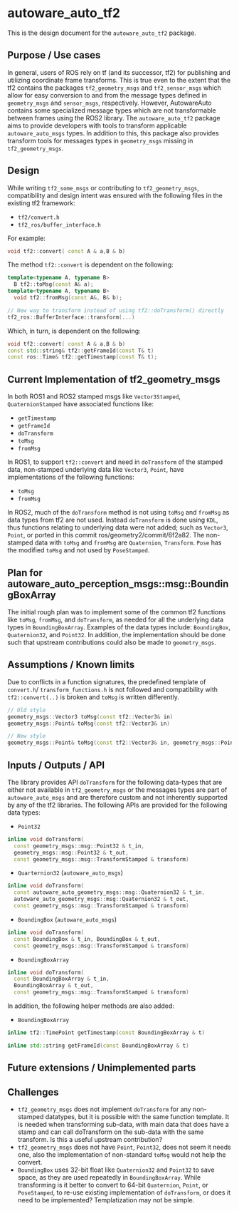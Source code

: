 # autoware_auto_tf2

This is the design document for the `autoware_auto_tf2` package.

## Purpose / Use cases

In general, users of ROS rely on tf (and its successor, tf2) for publishing and utilizing coordinate
frame transforms. This is true even to the extent that the tf2 contains the packages
`tf2_geometry_msgs` and `tf2_sensor_msgs` which allow for easy conversion to and from the message
types defined in `geometry_msgs` and `sensor_msgs`, respectively. However, AutowareAuto contains
some specialized message types which are not transformable between frames using the ROS2 library.
The `autoware_auto_tf2` package aims to provide developers with tools to transform applicable
`autoware_auto_msgs` types. In addition to this, this package also provides transform tools for
messages types in `geometry_msgs` missing in `tf2_geometry_msgs`.

## Design

While writing `tf2_some_msgs` or contributing to `tf2_geometry_msgs`, compatibility and design
intent was ensured with the following files in the existing tf2 framework:

- `tf2/convert.h`
- `tf2_ros/buffer_interface.h`

For example:

```cpp
void tf2::convert( const A & a,B & b)
```

The method `tf2::convert` is dependent on the following:

```cpp
template<typename A, typename B>
  B tf2::toMsg(const A& a);
template<typename A, typename B>
  void tf2::fromMsg(const A&, B& b);

// New way to transform instead of using tf2::doTransform() directly
tf2_ros::BufferInterface::transform(...)
```

Which, in turn, is dependent on the following:

```cpp
void tf2::convert( const A & a,B & b)
const std::string& tf2::getFrameId(const T& t)
const ros::Time& tf2::getTimestamp(const T& t);
```

## Current Implementation of tf2_geometry_msgs

In both ROS1 and ROS2 stamped msgs like `Vector3Stamped`, `QuaternionStamped` have associated
functions like:

- `getTimestamp`
- `getFrameId`
- `doTransform`
- `toMsg`
- `fromMsg`

In ROS1, to support `tf2::convert` and need in `doTransform` of the stamped data, non-stamped
underlying data like `Vector3`, `Point`, have implementations of the following functions:

- `toMsg`
- `fromMsg`

In ROS2, much of the `doTransform` method is not using `toMsg` and `fromMsg` as data types from tf2
are not used. Instead `doTransform` is done using `KDL`, thus functions relating to underlying data
were not added; such as `Vector3`, `Point`, or ported in this commit ros/geometry2/commit/6f2a82.
The non-stamped data with `toMsg` and `fromMsg` are `Quaternion`, `Transform`. `Pose` has the
modified `toMsg` and not used by `PoseStamped`.

## Plan for autoware_auto_perception_msgs::msg::BoundingBoxArray

The initial rough plan was to implement some of the common tf2 functions like `toMsg`, `fromMsg`,
and `doTransform`, as needed for all the underlying data types in `BoundingBoxArray`. Examples
of the data types include: `BoundingBox`, `Quaternion32`, and `Point32`. In addition, the
implementation should be done such that upstream contributions could also be made to `geometry_msgs`.

## Assumptions / Known limits

Due to conflicts in a function signatures, the predefined template of `convert.h`/
`transform_functions.h` is not followed and compatibility with `tf2::convert(..)` is broken and
`toMsg` is written differently.

```cpp
// Old style
geometry_msgs::Vector3 toMsg(const tf2::Vector3& in)
geometry_msgs::Point& toMsg(const tf2::Vector3& in)

// New style
geometry_msgs::Point& toMsg(const tf2::Vector3& in, geometry_msgs::Point& out)
```

## Inputs / Outputs / API

<!-- Required -->

The library provides API `doTransform` for the following data-types that are either not available
in `tf2_geometry_msgs` or the messages types are part of `autoware_auto_msgs` and are therefore
custom and not inherently supported by any of the tf2 libraries. The following APIs are provided
for the following data types:

- `Point32`

```cpp
inline void doTransform(
  const geometry_msgs::msg::Point32 & t_in,
  geometry_msgs::msg::Point32 & t_out,
  const geometry_msgs::msg::TransformStamped & transform)
```

- `Quarternion32` (`autoware_auto_msgs`)

```cpp
inline void doTransform(
  const autoware_auto_geometry_msgs::msg::Quaternion32 & t_in,
  autoware_auto_geometry_msgs::msg::Quaternion32 & t_out,
  const geometry_msgs::msg::TransformStamped & transform)
```

- `BoundingBox` (`autoware_auto_msgs`)

```cpp
inline void doTransform(
  const BoundingBox & t_in, BoundingBox & t_out,
  const geometry_msgs::msg::TransformStamped & transform)
```

- `BoundingBoxArray`

```cpp
inline void doTransform(
  const BoundingBoxArray & t_in,
  BoundingBoxArray & t_out,
  const geometry_msgs::msg::TransformStamped & transform)
```

In addition, the following helper methods are also added:

- `BoundingBoxArray`

```cpp
inline tf2::TimePoint getTimestamp(const BoundingBoxArray & t)

inline std::string getFrameId(const BoundingBoxArray & t)
```

<!-- ## Inner-workings / Algorithms -->
<!-- If applicable -->

<!-- ## Error detection and handling -->
<!-- Required -->

<!-- # Security considerations -->
<!-- Required -->
<!-- Things to consider:
- Spoofing (How do you check for and handle fake input?)
- Tampering (How do you check for and handle tampered input?)
- Repudiation (How are you affected by the actions of external actors?).
- Information Disclosure (Can data leak?).
- Denial of Service (How do you handle spamming?).
- Elevation of Privilege (Do you need to change permission levels during execution?) -->

<!-- # References / External links -->
<!-- Optional -->

## Future extensions / Unimplemented parts

## Challenges

- `tf2_geometry_msgs` does not implement `doTransform` for any non-stamped datatypes, but it is
  possible with the same function template. It is needed when transforming sub-data, with main data
  that does have a stamp and can call doTransform on the sub-data with the same transform. Is this a useful upstream contribution?
- `tf2_geometry_msgs` does not have `Point`, `Point32`, does not seem it needs one, also the
  implementation of non-standard `toMsg` would not help the convert.
- `BoundingBox` uses 32-bit float like `Quaternion32` and `Point32` to save space, as they are used
  repeatedly in `BoundingBoxArray`. While transforming is it better to convert to 64-bit `Quaternion`,
  `Point`, or `PoseStamped`, to re-use existing implementation of `doTransform`, or does it need to be
  implemented? Templatization may not be simple.

<!-- # Related issues -->
<!-- Required -->
